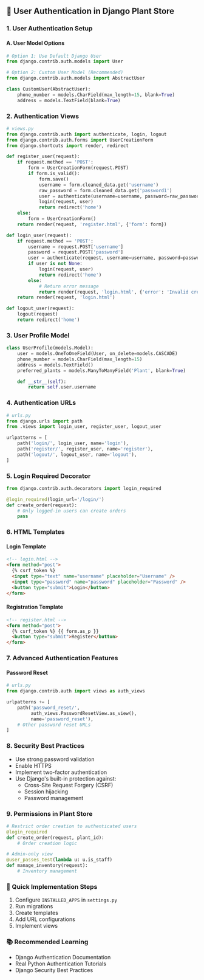 ## 🔐 User Authentication in Django Plant Store

### 1. User Authentication Setup

#### A. User Model Options

```python
# Option 1: Use Default Django User
from django.contrib.auth.models import User

# Option 2: Custom User Model (Recommended)
from django.contrib.auth.models import AbstractUser

class CustomUser(AbstractUser):
    phone_number = models.CharField(max_length=15, blank=True)
    address = models.TextField(blank=True)
```

### 2. Authentication Views

```python
# views.py
from django.contrib.auth import authenticate, login, logout
from django.contrib.auth.forms import UserCreationForm
from django.shortcuts import render, redirect

def register_user(request):
    if request.method == 'POST':
        form = UserCreationForm(request.POST)
        if form.is_valid():
            form.save()
            username = form.cleaned_data.get('username')
            raw_password = form.cleaned_data.get('password1')
            user = authenticate(username=username, password=raw_password)
            login(request, user)
            return redirect('home')
    else:
        form = UserCreationForm()
    return render(request, 'register.html', {'form': form})

def login_user(request):
    if request.method == 'POST':
        username = request.POST['username']
        password = request.POST['password']
        user = authenticate(request, username=username, password=password)
        if user is not None:
            login(request, user)
            return redirect('home')
        else:
            # Return error message
            return render(request, 'login.html', {'error': 'Invalid credentials'})
    return render(request, 'login.html')

def logout_user(request):
    logout(request)
    return redirect('home')
```

### 3. User Profile Model

```python
class UserProfile(models.Model):
    user = models.OneToOneField(User, on_delete=models.CASCADE)
    phone_number = models.CharField(max_length=15)
    address = models.TextField()
    preferred_plants = models.ManyToManyField('Plant', blank=True)

    def __str__(self):
        return self.user.username
```

### 4. Authentication URLs

```python
# urls.py
from django.urls import path
from .views import login_user, register_user, logout_user

urlpatterns = [
    path('login/', login_user, name='login'),
    path('register/', register_user, name='register'),
    path('logout/', logout_user, name='logout'),
]
```

### 5. Login Required Decorator

```python
from django.contrib.auth.decorators import login_required

@login_required(login_url='/login/')
def create_order(request):
    # Only logged-in users can create orders
    pass
```

### 6. HTML Templates

#### Login Template

```html
<!-- login.html -->
<form method="post">
  {% csrf_token %}
  <input type="text" name="username" placeholder="Username" />
  <input type="password" name="password" placeholder="Password" />
  <button type="submit">Login</button>
</form>
```

#### Registration Template

```html
<!-- register.html -->
<form method="post">
  {% csrf_token %} {{ form.as_p }}
  <button type="submit">Register</button>
</form>
```

### 7. Advanced Authentication Features

#### Password Reset

```python
# urls.py
from django.contrib.auth import views as auth_views

urlpatterns += [
    path('password_reset/',
         auth_views.PasswordResetView.as_view(),
         name='password_reset'),
    # Other password reset URLs
]
```

### 8. Security Best Practices

- Use strong password validation
- Enable HTTPS
- Implement two-factor authentication
- Use Django's built-in protection against:
  - Cross-Site Request Forgery (CSRF)
  - Session hijacking
  - Password management

### 9. Permissions in Plant Store

```python
# Restrict order creation to authenticated users
@login_required
def create_order(request, plant_id):
    # Order creation logic

# Admin-only view
@user_passes_test(lambda u: u.is_staff)
def manage_inventory(request):
    # Inventory management
```

### 🚀 Quick Implementation Steps

1. Configure `INSTALLED_APPS` in `settings.py`
2. Run migrations
3. Create templates
4. Add URL configurations
5. Implement views

### 📚 Recommended Learning

- Django Authentication Documentation
- Real Python Authentication Tutorials
- Django Security Best Practices
